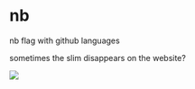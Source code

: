 # nb
nb flag with github languages


sometimes the slim disappears on the website?

![](https://opengraph.githubassets.com/bdb1cc1d59094ae8d0879e24c0038051c82fd6a582db9bce68aaa8c3ff69ad04/TayIorRobinson/nb)
